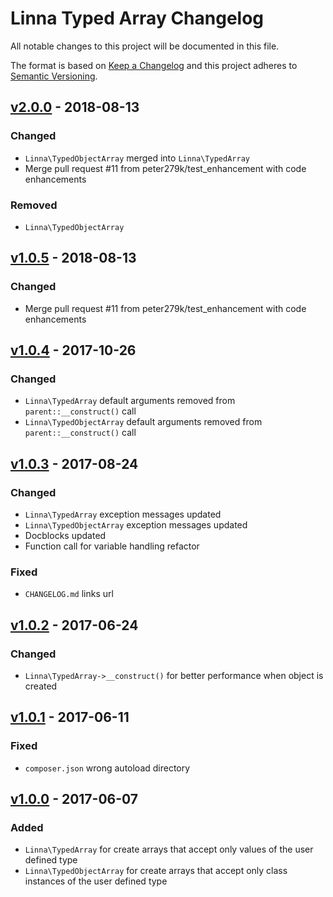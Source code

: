 
# Linna Typed Array Changelog

All notable changes to this project will be documented in this file.

The format is based on [Keep a Changelog](http://keepachangelog.com/) 
and this project adheres to [Semantic Versioning](http://semver.org/).

## [v2.0.0](https://github.com/linna/typed-array/compare/v1.0.5...v2.0.0) - 2018-08-13

### Changed
* `Linna\TypedObjectArray` merged into `Linna\TypedArray`
* Merge pull request #11 from peter279k/test_enhancement with code enhancements

### Removed
* `Linna\TypedObjectArray`

## [v1.0.5](https://github.com/linna/typed-array/compare/v1.0.4...v1.0.5) - 2018-08-13

### Changed
* Merge pull request #11 from peter279k/test_enhancement with code enhancements

## [v1.0.4](https://github.com/linna/typed-array/compare/v1.0.3...v1.0.4) - 2017-10-26

### Changed
* `Linna\TypedArray` default arguments removed from `parent::__construct()` call
* `Linna\TypedObjectArray` default arguments removed from `parent::__construct()` call

## [v1.0.3](https://github.com/linna/typed-array/compare/v1.0.2...v1.0.3) - 2017-08-24

### Changed
* `Linna\TypedArray` exception messages updated
* `Linna\TypedObjectArray` exception messages updated
* Docblocks updated
* Function call for variable handling refactor

### Fixed
* `CHANGELOG.md` links url

## [v1.0.2](https://github.com/linna/typed-array/compare/v1.0.1...v1.0.2) - 2017-06-24

### Changed
* `Linna\TypedArray->__construct()` for better performance when object is created 

## [v1.0.1](https://github.com/linna/typed-array/compare/v1.0.0...v1.0.1) - 2017-06-11

### Fixed
* `composer.json` wrong autoload directory

## [v1.0.0](https://github.com/linna/typed-array/compare/v1.0.0...master) - 2017-06-07

### Added
* `Linna\TypedArray` for create arrays that accept only values of the user defined type
* `Linna\TypedObjectArray` for create arrays that accept only class instances of the user defined type
